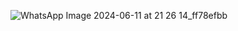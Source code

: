![WhatsApp Image 2024-06-11 at 21 26 14_ff78efbb](https://github.com/dheerajatmakuri/W1_Assignment/assets/58382317/2579621b-e0d0-4ecb-bf84-e9ae1e7842f3)
